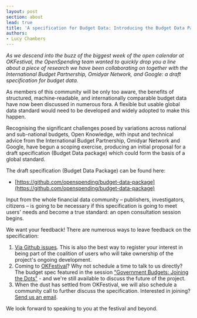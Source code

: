 ```yaml
---
layout: post
section: about
lead: true
title: 'A specification for Budget Data: Introducing the Budget Data Package'
authors:
- Lucy Chambers
---
```

*As we descend into the buzz of the biggest week of the open calendar at OKFestival, the OpenSpending team wanted to quickly drop you a line about a piece of research we have been collaborating on together with the International Budget Partnership, Omidyar Network, and Google: a draft specification for budget data.*

As members of this community will be only too aware, the benefits of structured, machine-readable, and internationally comparable budget data have now been discussed in numerous fora. A flexible but usable global data standard would need to be developed and widely adopted to make this happen.

Recognising the significant challenges posed by variations across national and sub-national budgets, Open Knowledge, with input and technical advice from the International Budget Partnership, Omidyar Network and Google, have begun a scoping exercise, producing an initial proposal for a draft specification (Budget Data package) which could form the basis of a global standard.

The draft specification (Budget Data Package) can be found here:

* [https://github.com/openspending/budget-data-package](https://github.com/openspending/budget-data-package)

Input from the whole financial data community – publishers, investigators, citizens – is going to be necessary if this specification is going to meet users' needs and become a true standard: an open consultation session begins. 

We want your feedback! There are numerous ways to leave feedback on the specification:

1. [Via Github issues](https://github.com/openspending/budget-data-package/issues). This is also the best way to register your interest in being part of the coalition of users who will take ownership of the project's ongoing development.
2. Coming to [OKFestival](http://2014.okfestival.org/)? Why not schedule a time to talk to us directly? The budget spec featured in the session ["Government Budgets: Joining the Dots"](http://okfestival2014.sched.org/event/5451434a7bb1a7668ea4c8d589c3872e) - and we're still available to discuss the future of the project.
3. When the dust has settled from OKFestival, we will also schedule a community call to further discuss the specification. Interested in joining? [Send us an email](mailto:lucy.chambers@okfn.org).

We look forward to speaking to you at the festival and beyond.

